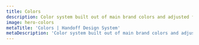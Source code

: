```yaml
---
title: Colors
description: Color system built out of main brand colors and adjusted for variety of interfaces.
image: hero-colors
metaTitle: 'Colors | Handoff Design System'
metaDescription: 'Color system built out of main brand colors and adjusted for variety of interfaces.'
---
```


